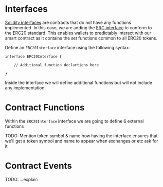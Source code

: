 # Interfaces
[Solidity interfaces](https://solidity.readthedocs.io/en/v0.5.3/contracts.html#interfaces) are contracts that do not have any functions implemented. In this case, we are adding the [ERC interface](https://eips.ethereum.org/EIPS/eip-20) to conform to the ERC20 standard. This enables wallets to predictably interact with our smart contract as it contains the set functions common to all ERC20 tokens.

Define an `ERC20Interface` interface using the following syntax:
```
interface ERC20Interface {

    // Additional function declartions here

}
```
Inside the interface we will define additional functions but will not include any implementation.


# Contract Functions
Within the `ERC20Interface` interface we are going to define 6 external functions

TODO: Mention token symbol & name how having the interface ensures that we'll get a token symbol and name to appear when exchanges or etc ask for it


# Contract Events
TODO: ...explain
